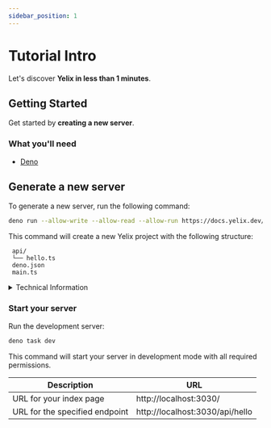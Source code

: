 ```yaml
---
sidebar_position: 1
---
```


# Tutorial Intro

Let's discover **Yelix in less than 1 minutes**.

## Getting Started

Get started by **creating a new server**.

### What you'll need

- [Deno](https://docs.deno.com/runtime/getting_started/installation/)

## Generate a new server

To generate a new server, run the following command:

```bash
deno run --allow-write --allow-read --allow-run https://docs.yelix.dev/yelix-template.ts
```

This command will create a new Yelix project with the following structure:

```
 api/
 └── hello.ts
 deno.json
 main.ts
```

<details>
<summary>Technical Information</summary>


### Generated Files

| File               | Purpose                     | Description                                                                                           |
|--------------------|-----------------------------|-------------------------------------------------------------------------------------------------------|
| `deno.json`        | Project Configuration       | Contains development tasks and project settings, including the `dev` task which starts the server. |
| `remote:dev.ts`           | Development Server Script   | Main script for starting the development server. It orchestrates the execution of other scripts like `resolveEndpoints.ts` and `main.ts`. This scripts loads from remote server. |
| `main.ts`          | Server Setup                | Initializes the Yelix server, loads the generated `endpoints.ts`, and starts the application. |
| `api/hello.ts`     | Example Endpoint            | Demonstrates a simple API endpoint (`/api/hello`) that returns a "Hello World!" message. |


## What Happens Behind the Scenes

When you run this command:

1. **Run dev.ts via Dev task**: When you run `deno task dev`, it executes the `dev.ts` script.
1. 1. **Endpoint Resolution**: The `resolveEndpoints.ts` script scans your `api` directory and generates proper static imports in `endpoints.ts`
1. 2. **Server Startup**: The Yelix server (`main.ts`) loads these endpoints and starts listening for requests
1. 3. **File Watching**: Two watchers run simultaneously:
      - One watches the `api` folder and regenerates `endpoints.ts` when files change
      - Another watches your entire project and restarts the server when needed
1. 4. **Sibling closure**: When your `main.ts` process is terminated, the resolver process is also terminated. This ensures that all processes are properly cleaned up.

## Technical Implementation

The `dev.ts` script orchestrates this process by:
- Spawning the resolver process with file watching enabled
- Running the main server with the `--watch` flag for hot reloading
- Managing process lifecycle and termination

The resolver handles the critical task of transforming your directory structure into Deno Deploy-compatible static imports, creating entries like:

```typescript
// In endpoints.ts (auto-generated)
const endpoints = [
  await import("./api/hello.ts"),
  await import("./api/users.ts"),
  // All your API endpoints are automatically included
];
```

## Why This Matters

Deno Deploy has a strict requirement: imports must be static string literals. This architecture automatically handles this constraint while providing a seamless development experience where you can add new API endpoints without manually updating imports.

You can focus on building your API endpoints while the system handles the deployment compatibility for you.

</details>

### Start your server

Run the development server:

```bash
deno task dev
```

This command will start your server in development mode with all required permissions.

| Description | URL |
|------------|-----|
| URL for your index page | http://localhost:3030/ |
| URL for the specified endpoint | http://localhost:3030/api/hello |
